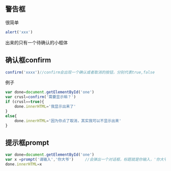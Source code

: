 ## 警告框

很简单

```js
alert('xxx')
```

出来的只有一个待确认的小框体

## 确认框confirm

```js
confirm('xxxx')//confirm会出现一个确认或者取消的按钮，分别代表true,false

```

例子

```js
var done=document.getElementById('one')
var crusl=confirm('需要显示嘛？')
if (crusl==true){
    done.innerHTML='我显示出来了'
}
else{
    done.innerHTML='因为你点了取消，其实我可以不显示出来'
}
```

## 提示框prompt

```js
var done=document.getElementById('one')
var x =prompt('请输入','你大爷')     //会弹出一个对话框，标题就是你输入，'你大爷'是默认值，如果取消，值就是null
done.innerHTML=x
```

